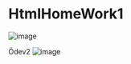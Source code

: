 # HtmlHomeWork1

![image](https://user-images.githubusercontent.com/95997498/166983451-51920be2-4b9b-4a8b-b20f-3b4d7ad7111c.png)

Ödev2
![image](https://user-images.githubusercontent.com/95997498/167303890-54890bc1-fdcb-4c0b-b03f-2ebb267e098a.png)
